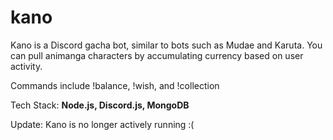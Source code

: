 # kano

Kano is a Discord gacha bot, similar to bots such as Mudae and Karuta. You can pull animanga characters by accumulating currency based on user activity. 

Commands include !balance, !wish, and !collection

Tech Stack: **Node.js, Discord.js, MongoDB**

Update: Kano is no longer actively running :( 
